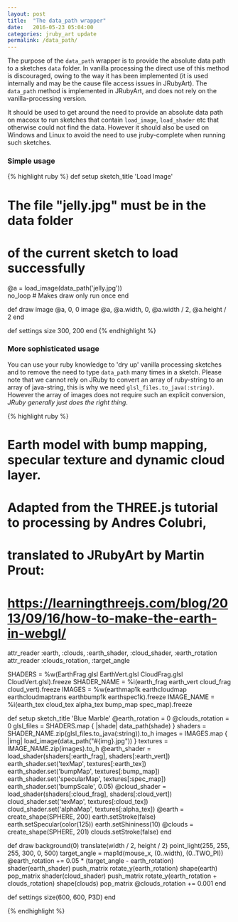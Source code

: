 ```yaml
---
layout: post
title:  "The data_path wrapper"
date:   2016-05-23 05:04:00
categories: jruby_art update
permalink: /data_path/
---
```

The purpose of the `data_path` wrapper is to provide the absolute data path to a sketches `data` folder. In vanilla processing the direct use of this method is discouraged, owing to the way it has been implemented (it is used internally and may be the cause file access issues in JRubyArt). The `data_path` method is implemented in JRubyArt, and does not rely on the vanilla-processing version.

It should be used to get around the need to provide an absolute data path on macosx to run sketches that contain `load_image`, `load_shader` etc that otherwise could not find the data. However it should also be used on Windows and Linux to avoid the need to use jruby-complete when running such sketches.

### Simple usage ###
{% highlight ruby %}
def setup
  sketch_title 'Load Image'
  # The file "jelly.jpg" must be in the data folder
  # of the current sketch to load successfully
  @a = load_image(data_path('jelly.jpg'))    
  no_loop # Makes draw only run once
end

def draw
  image @a, 0, 0
  image @a, @a.width, 0, @a.width / 2, @a.height / 2
end

def settings
  size 300, 200
end
{% endhighlight %}

### More sophisticated usage ###
You can use your ruby knowledge to 'dry up' vanilla processing sketches and to remove the need to type `data_path` many times in a sketch. Please note that we cannot rely on JRuby to convert an array of ruby-string to an array of java-string, this is why we need `glsl_files.to_java(:string)`. However the array of images does not require such an explicit conversion, _JRuby generally just does the right thing_.

{% highlight ruby %}
# Earth model with bump mapping, specular texture and dynamic cloud layer.
# Adapted from the THREE.js tutorial to processing by Andres Colubri,
# translated to JRubyArt by Martin Prout:
# https://learningthreejs.com/blog/2013/09/16/how-to-make-the-earth-in-webgl/

attr_reader :earth, :clouds, :earth_shader, :cloud_shader, :earth_rotation
attr_reader :clouds_rotation, :target_angle

SHADERS = %w(EarthFrag.glsl EarthVert.glsl CloudFrag.glsl CloudVert.glsl).freeze
SHADER_NAME = %i(earth_frag earth_vert cloud_frag cloud_vert).freeze
IMAGES = %w(earthmap1k earthcloudmap earthcloudmaptrans earthbump1k earthspec1k).freeze
IMAGE_NAME = %i(earth_tex cloud_tex alpha_tex bump_map spec_map).freeze

def setup
  sketch_title 'Blue Marble'
  @earth_rotation = 0
  @clouds_rotation = 0
  glsl_files = SHADERS.map { |shade| data_path(shade) }
  shaders = SHADER_NAME.zip(glsl_files.to_java(:string)).to_h
  images = IMAGES.map { |img| load_image(data_path("#{img}.jpg")) }
  textures = IMAGE_NAME.zip(images).to_h
  @earth_shader = load_shader(shaders[:earth_frag], shaders[:earth_vert])
  earth_shader.set('texMap', textures[:earth_tex])
  earth_shader.set('bumpMap', textures[:bump_map])
  earth_shader.set('specularMap', textures[:spec_map])
  earth_shader.set('bumpScale', 0.05)
  @cloud_shader = load_shader(shaders[:cloud_frag], shaders[:cloud_vert])
  cloud_shader.set('texMap', textures[:cloud_tex])
  cloud_shader.set('alphaMap', textures[:alpha_tex])
  @earth = create_shape(SPHERE, 200)
  earth.setStroke(false)
  earth.setSpecular(color(125))
  earth.setShininess(10)
  @clouds = create_shape(SPHERE, 201)
  clouds.setStroke(false)
end

def draw
  background(0)
  translate(width / 2, height / 2)
  point_light(255, 255, 255, 300, 0, 500)
  target_angle = map1d(mouse_x, (0..width), (0..TWO_PI))
  @earth_rotation += 0.05 * (target_angle - earth_rotation)
  shader(earth_shader)
  push_matrix
  rotate_y(earth_rotation)
  shape(earth)
  pop_matrix
  shader(cloud_shader)
  push_matrix
  rotate_y(earth_rotation + clouds_rotation)
  shape(clouds)
  pop_matrix
  @clouds_rotation += 0.001
end

def settings
  size(600, 600, P3D)
end

{% endhighlight %}
